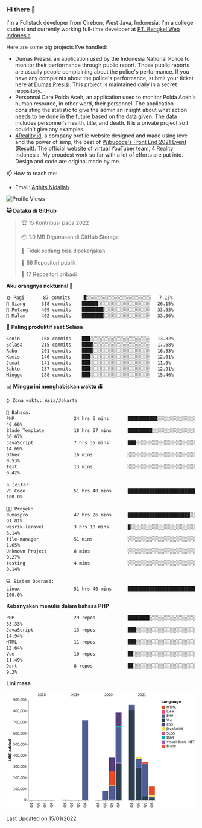 ### Hi there 👋
I'm a Fullstack developer from Cirebon, West Java, Indonesia. I'm a college student and currently working full-time developer at [PT. Bengkel Web Indonesia](https://github.com/PT-Bengkel-Web-Indonesia).

Here are some big projects I've handled:
- Dumas Presisi, an application used by the Indonesia National Police to monitor their performance through public report. Those public reports are usually people complaining about the police's performance. If you have any complaints about the police's performance, submit your ticket here at [Dumas Presisi](https://dumaspresisi.polri.go.id/dumaspro). This project is maintained daily in a secret repository.
- Personnal Care Polda Aceh, an application used to monitor Polda Aceh's human resource, in other word, their personnel. The application consisting the statistic to give the admin an insight about what action needs to be done in the future based on the data given. The data includes personnel's health, title, and death. It is a private project so I couldn't give any examples.
- [4Reality.id](https://4reality.id), a company profile website designed and made using love and the power of simp, the best of [Wibucode's Front End 2021 Event](https://github.com/wibucode02/submision-event-frontend-2021) ([Result](https://github.com/wibucode02/top-5-pemenang-event-front-end-wibucode-2021)). The official website of virtual YouTuber team, 4 Reality Indonesia. My proudest work so far with a lot of efforts are put into. Design and code are original made by me.

📫 How to reach me:
- Email: [Aghits Nidallah](mailto:yourlovelydev@gmail.com)

<!--START_SECTION:waka-->
![Profile Views](http://img.shields.io/badge/Profil%20dilihat-0-blue)

**🐱 Dataku di GitHub** 

> 🏆 15 Kontribusi pada 2022
 > 
> 📦 1.0 MB Digunakan di GitHub Storage 
 > 
> 🚫 Tidak sedang bisa dipekerjakan
 > 
> 📜 66 Repositori publik 
 > 
> 🔑 17 Repositori pribadi  
 > 
**Aku orangnya nokturnal 🦉** 

```text
🌞 Pagi       87 commits     █░░░░░░░░░░░░░░░░░░░░░░░░   7.15% 
🌆 Siang      318 commits    ██████░░░░░░░░░░░░░░░░░░░   26.15% 
🌃 Petang     409 commits    ████████░░░░░░░░░░░░░░░░░   33.63% 
🌙 Malam      402 commits    ████████░░░░░░░░░░░░░░░░░   33.06%

```
📅 **Paling produktif saat Selasa** 

```text
Senin        168 commits    ███░░░░░░░░░░░░░░░░░░░░░░   13.82% 
Selasa       215 commits    ████░░░░░░░░░░░░░░░░░░░░░   17.68% 
Rabu         201 commits    ████░░░░░░░░░░░░░░░░░░░░░   16.53% 
Kamis        146 commits    ███░░░░░░░░░░░░░░░░░░░░░░   12.01% 
Jumat        141 commits    ███░░░░░░░░░░░░░░░░░░░░░░   11.6% 
Sabtu        157 commits    ███░░░░░░░░░░░░░░░░░░░░░░   12.91% 
Minggu       188 commits    ███░░░░░░░░░░░░░░░░░░░░░░   15.46%

```


📊 **Minggu ini menghabiskan waktu di** 

```text
⌚︎ Zona waktu: Asia/Jakarta

💬 Bahasa: 
PHP                      24 hrs 6 mins       ███████████░░░░░░░░░░░░░░   46.66% 
Blade Template           18 hrs 57 mins      █████████░░░░░░░░░░░░░░░░   36.67% 
JavaScript               7 hrs 35 mins       ███░░░░░░░░░░░░░░░░░░░░░░   14.69% 
Other                    16 mins             ░░░░░░░░░░░░░░░░░░░░░░░░░   0.53% 
Text                     13 mins             ░░░░░░░░░░░░░░░░░░░░░░░░░   0.42%

🔥 Editor: 
VS Code                  51 hrs 40 mins      █████████████████████████   100.0%

🐱‍💻 Proyek: 
dumaspro                 47 hrs 26 mins      ███████████████████████░░   91.81% 
wasrik-laravel           3 hrs 10 mins       █░░░░░░░░░░░░░░░░░░░░░░░░   6.14% 
file-manager             51 mins             ░░░░░░░░░░░░░░░░░░░░░░░░░   1.65% 
Unknown Project          8 mins              ░░░░░░░░░░░░░░░░░░░░░░░░░   0.27% 
testing                  4 mins              ░░░░░░░░░░░░░░░░░░░░░░░░░   0.14%

💻 Sistem Operasi: 
Linux                    51 hrs 40 mins      █████████████████████████   100.0%

```

**Kebanyakan menulis dalam bahasa PHP** 

```text
PHP                      29 repos            ████████░░░░░░░░░░░░░░░░░   33.33% 
JavaScript               13 repos            ███░░░░░░░░░░░░░░░░░░░░░░   14.94% 
HTML                     11 repos            ███░░░░░░░░░░░░░░░░░░░░░░   12.64% 
Vue                      10 repos            ██░░░░░░░░░░░░░░░░░░░░░░░   11.49% 
Dart                     8 repos             ██░░░░░░░░░░░░░░░░░░░░░░░   9.2%

```


**Lini masa**

![Chart not found](https://raw.githubusercontent.com/NikarashiHatsu/NikarashiHatsu/master/charts/bar_graph.png) 


 Last Updated on 15/01/2022
<!--END_SECTION:waka-->
